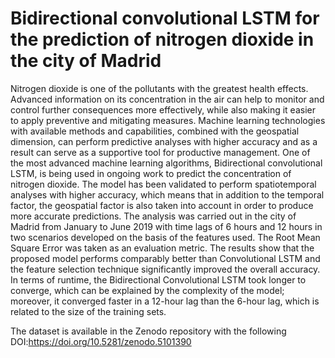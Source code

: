 # Bidirectional convolutional LSTM for the prediction of nitrogen dioxide in the city of Madrid

Nitrogen dioxide is one of the pollutants with the greatest health effects. Advanced information on its concentration in the air can help to monitor and control further consequences more effectively, while also making it easier to apply preventive and mitigating measures. Machine learning technologies with available methods and capabilities, combined with the geospatial dimension, can perform predictive analyses with higher accuracy and as a result  can serve as a supportive tool for productive management. One of the most advanced machine learning algorithms, Bidirectional convolutional LSTM, is being used in ongoing work to predict the concentration of nitrogen dioxide. The model has been validated to perform spatiotemporal analyses with higher accuracy, which means that in addition to the temporal factor, the geospatial factor is also taken into account in order to produce more accurate predictions. The analysis was carried out in the city of Madrid from January to June 2019 with time lags of 6 hours and 12 hours in two scenarios developed on the basis of the features used. The  Root Mean Square Error was taken as an evaluation metric. The results show that the proposed model performs comparably better than Convolutional LSTM and the feature selection technique significantly improved the overall accuracy. In terms of runtime, the Bidirectional Convolutional LSTM took longer to converge, which can be explained by the complexity of the model; moreover, it converged faster in a 12-hour lag than the 6-hour lag, which is related to the size of the training sets.


The dataset is available in the Zenodo repository with the following DOI:https://doi.org/10.5281/zenodo.5101390

